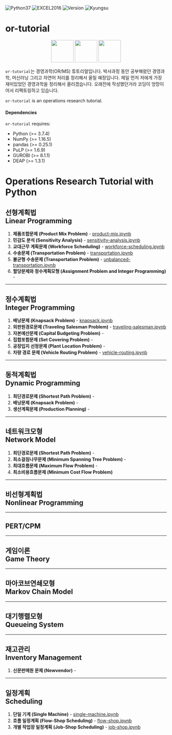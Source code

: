<img alt="Python37" src="https://img.shields.io/badge/Python-3.7-blue.svg" /> <img alt="EXCEL2016" src="https://img.shields.io/badge/EXCEL-2016-seagreen.svg" /> <img alt="Version" src="https://img.shields.io/badge/Version-0.1b-yellow.svg" /> <img alt="Kyungsu" src="https://img.shields.io/badge/Created%20by-Kyungsu-orange.svg?style=flat&colorA=E1523D&colorB=blue" />

# or-tutorial

<p align="center">
  <img height="70" src="https://upload.wikimedia.org/wikipedia/en/a/a7/COIN_OR_LOGO.png" />
  <img height="70" src="https://assets.gurobi.com/img/logos/logo.png" />
  <img height="70" src="https://repository-images.githubusercontent.com/20035587/2559bd00-9a75-11e9-9686-0697d18522cf" />
</p>

`or-tutorial`는 경영과학(OR/MS) 튜토리얼입니다. 박사과정 동안 공부해왔던 경영과학, 머신러닝 그리고 자연어 처리를 정리해서 올릴 예정입니다. 제일 먼저 저에게 가장 재미있었던 경영과학을 정리해서 올리겠습니다. 오래전에 작성했던거라 코딩이 엉망이어서 리팩토링하고 있습니다. 

`or-tutorial` is an operations research tutorial. 

#### Dependencies

`or-tutorial` requires:

* Python (>= 3.7.4)
* NumPy (>= 1.16.5)
* pandas (>= 0.25.1)
* PuLP (>= 1.6.9)
* GUROBI (>= 8.1.1)
* DEAP (>= 1.3.1)

# Operations Research Tutorial with Python

## 선형계획법<br>Linear Programming

1. **제품조합문제 (Product Mix Problem)** - [product-mix.ipynb](https://nbviewer.jupyter.org/github/unerue/or-tutorial/blob/master/examples/product-mix.ipynb)
2. **민감도 분석 (Sensitivity Analysis)** - [sensitivity-analysis.ipynb](https://nbviewer.jupyter.org/github/unerue/or-tutorial/blob/master/examples/sensitivity-analysis.ipynb)
3. **교대근무 계획문제 (Workforce Scheduling)** - [workforce-scheduling.ipynb](https://nbviewer.jupyter.org/github/unerue/or-tutorial/blob/master/examples/workforce-scheduling.ipynb)
4. **수송문제 (Transportation Problem)** - [transportation.ipynb](https://nbviewer.jupyter.org/github/unerue/or-tutorial/blob/master/examples/transportation.ipynb)
5. **불균형 수송문제 (Transportation Problem)** - [unbalanced-transportation.ipynb](https://nbviewer.jupyter.org/github/unerue/or-tutorial/blob/master/examples/unbalanced-transportation.ipynb)
6. **할당문제와 정수계획모형 (Assignment Problem and Integer Programming)** - []()

---

## 정수계획법<br>Integer Programming

1. **배낭문제 (Knapsack Problem)** - [knapsack.ipynb](https://nbviewer.jupyter.org/github/unerue/or-tutorial/blob/master/examples/knapsack.ipynb)
2. **외판원경로문제 (Traveling Salesman Problem)** - [traveling-salesman.ipynb](https://nbviewer.jupyter.org/github/unerue/or-tutorial/blob/master/examples/traveling-salesman.ipynb)
3. **자본예산문제 (Capital Budgeting Problem)** - []()
4. **집합포함문제 (Set Covering Problem)** - []()
5. **공장입지 선정문제 (Plant Location Problem)** -[]()
6. **차량 경로 문제 (Vehicle Routing Problem)** - [vehicle-routing.ipynb](https://nbviewer.jupyter.org/github/unerue/or-tutorial/blob/master/examples/vehicle-routing.ipynb)

---

## 동적계획법<br>Dynamic Programming

1. **최단경로문제 (Shortest Path Problem)** - []()
2. **배낭문제 (Knapsack Problem)** - []()
3. **생산계획문제 (Production Planning)** - []()

---

## 네트워크모형<br>Network Model

1. **최단경로문제 (Shortest Path Problem)** - []()
2. **최소걸침나무문제 (Minimum Spanning Tree Problem)** -[]()
3. **최대흐름문제 (Maximum Flow Problem)** - []()
4. **최소비용흐름문제 (Minimum Cost Flow Problem)** []()

---

## 비선형계획법<br>Nonlinear Programming

---

## PERT/CPM

---

## 게임이론<br>Game Theory

---

## 마아코브연쇄모형<br>Markov Chain Model

---

## 대기행렬모형<br>Queueing System

---

## 재고관리<br>Inventory Management

1. **신문판매원 문제 (Newvendor)** - []()

---

## 일정계획<br>Scheduling

1. **단일 기계 (Single Machine)** - [single-machine.ipynb]()
2. **흐름 일정계획 (Flow-Shop Scheduling)** - [flow-shop.ipynb]()
3. **개별 작업장 일정계획 (Job-Shop Scheduling)** - [job-shop.ipynb](https://nbviewer.jupyter.org/github/unerue/or-tutorial/blob/master/scheduling/job-shop.ipynb)
